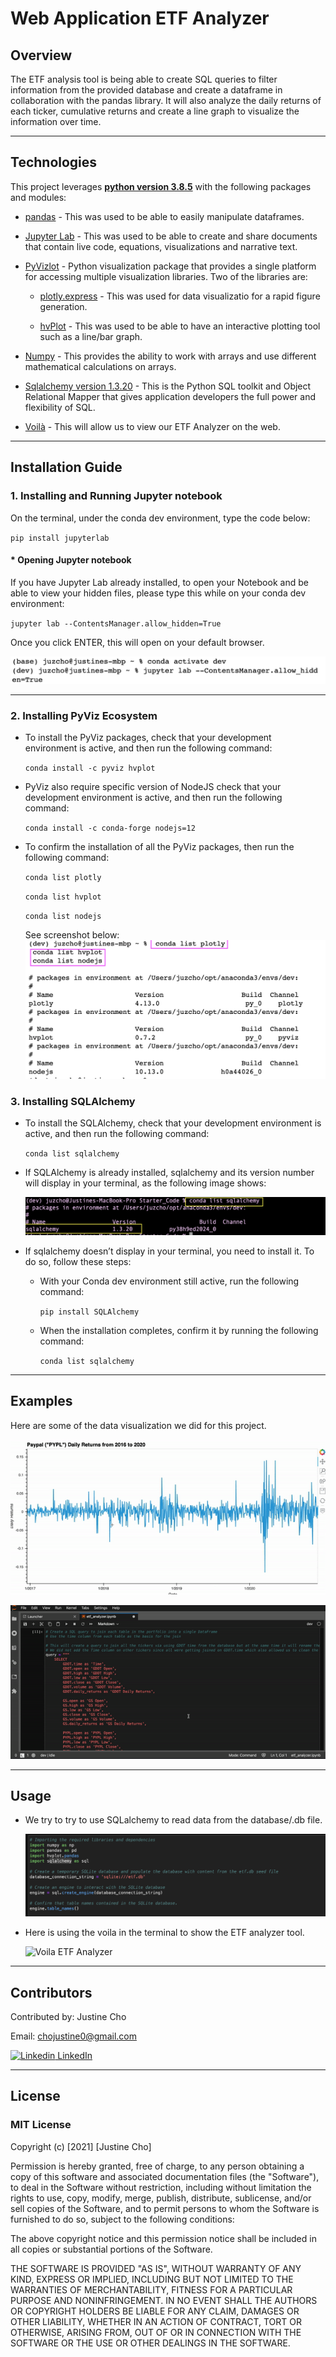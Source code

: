 # **Web Application ETF Analyzer**

## Overview

The ETF analysis tool is being able to create SQL queries to filter information from the provided database and create a dataframe in collaboration with the pandas library. It will also analyze the daily returns of each ticker, cumulative returns and create a line graph to visualize the information over time.

---

## Technologies

This project leverages **[python version 3.8.5](https://www.python.org/downloads/)** with the following packages and modules:

* [pandas](https://pandas.pydata.org/docs/) - This was used to be able to easily manipulate dataframes.

* [Jupyter Lab](https://jupyterlab.readthedocs.io/en/stable/) - This was used to be able to create and share documents that contain live code, equations, visualizations and narrative text.

* [PyVizlot](https://pyviz.org/) -  Python visualization package that provides a single platform for accessing multiple visualization libraries. Two of the libraries are:

    * [plotly.express](https://plotly.com/python/plotly-express/) - This was used for data visualizatio for a rapid figure generation.

    * [hvPlot](https://hvplot.holoviz.org/index.html) -  This was used to be able to have an interactive plotting tool such as a line/bar graph.

* [Numpy](https://numpy.org/install/) - This provides the ability to work with arrays and use different mathematical calculations  on arrays.

* [Sqlalchemy version 1.3.20](https://anaconda.org/anaconda/sqlalchemy) - This is the Python SQL toolkit and Object Relational Mapper that gives application developers the full power and flexibility of SQL.

* [Voilà](https://github.com/voila-dashboards/voila) - This will allow us to view our ETF Analyzer on the web.


---
## Installation Guide

### 1. Installing and Running Jupyter notebook

On the terminal, under the conda dev environment, type the code below:

`pip install jupyterlab`

#### * Opening Jupyter notebook

If you have Jupyter Lab already installed, to open your Notebook and be able to view your hidden files, please type this while on your conda dev environment:

`jupyter lab --ContentsManager.allow_hidden=True` 

Once you click ENTER, this will open on your default browser.

![Open Jupyter Lab](./Images/open_jupyter_lab_with_hidden_files.jpeg)

---

### 2. Installing PyViz Ecosystem

 - To install the PyViz packages, check that your development environment is active, and then run the following command:


    `conda install -c pyviz hvplot`


- PyViz also require specific version of NodeJS check that your development environment is active, and then run the following command:

    `conda install -c conda-forge nodejs=12`

- To confirm the installation of all the PyViz packages, then run the following command:

    `conda list plotly`

    `conda list hvplot`
    
    `conda list nodejs`

    See screenshot below:
![PyViz](./Images/conda_plotly.jpeg)

### 3. Installing SQLAlchemy
- To install the SQLAlchemy, check that your development environment is active, and then run the following command:

    `conda list sqlalchemy`
- If SQLAlchemy is already installed, sqlalchemy and its version number will display in your terminal, as the following image shows:

    ![SQLAlchmey](./Images/sqlalchemy.jpeg)

- If sqlalchemy doesn’t display in your terminal, you need to install it. To do so, follow these steps:
    - With your Conda dev environment still active, run the following command:

        `pip install SQLAlchemy`
    
    - When the installation completes, confirm it by running the following command:

        `conda list sqlalchemy`

---
## Examples

Here are some of the data visualization we did for this project.

![hvPlot PYPL Daily Returns](./Images/hvplot_pypl.gif)

![SQL Query](./Images/sqlquery.gif)

---

## Usage

- We try to try to use SQLalchemy to read data from the database/.db file.


    ![Read database file](./Images/readdbfile.jpeg)

- Here is using the voila in the terminal to show the ETF analyzer tool.


    ![Voila ETF Analyzer](./Images/voilaetfanalyzer.gif)

---

## Contributors

Contributed by: Justine Cho

Email: chojustine0@gmail.com


[![Linkedin](https://i.stack.imgur.com/gVE0j.png) LinkedIn](https://www.linkedin.com/in/justinecho)

---

## License

### **MIT License**

Copyright (c) [2021] [Justine Cho]

Permission is hereby granted, free of charge, to any person obtaining a copy
of this software and associated documentation files (the "Software"), to deal
in the Software without restriction, including without limitation the rights
to use, copy, modify, merge, publish, distribute, sublicense, and/or sell
copies of the Software, and to permit persons to whom the Software is
furnished to do so, subject to the following conditions:

The above copyright notice and this permission notice shall be included in all
copies or substantial portions of the Software.

THE SOFTWARE IS PROVIDED "AS IS", WITHOUT WARRANTY OF ANY KIND, EXPRESS OR
IMPLIED, INCLUDING BUT NOT LIMITED TO THE WARRANTIES OF MERCHANTABILITY,
FITNESS FOR A PARTICULAR PURPOSE AND NONINFRINGEMENT. IN NO EVENT SHALL THE
AUTHORS OR COPYRIGHT HOLDERS BE LIABLE FOR ANY CLAIM, DAMAGES OR OTHER
LIABILITY, WHETHER IN AN ACTION OF CONTRACT, TORT OR OTHERWISE, ARISING FROM,
OUT OF OR IN CONNECTION WITH THE SOFTWARE OR THE USE OR OTHER DEALINGS IN THE
SOFTWARE.
